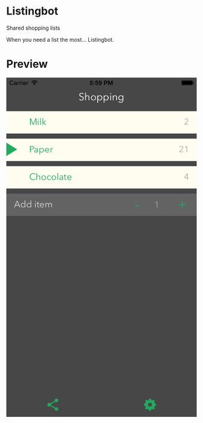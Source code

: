 # Listingbot
Shared shopping lists

When you need a list the most... Listingbot.

# Preview
![Preview](ListingBot/Assets/preview.png)
